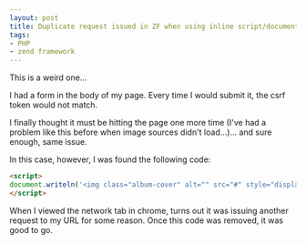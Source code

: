 ```yaml
---
layout: post
title: Duplicate request issued in ZF when using inline script/document.writeln in view
tags:
- PHP
- zend framework
---
```


This is a weird one...

I had a form in the body of my page.  Every time I would submit it, the csrf token would not match.  

I finally thought it must be hitting the page one more time (I've had a problem like this before when image sources didn't load...)... and sure enough, same issue.

In this case, however, I was found the following code:

```html
<script>
document.writeln('<img class="album-cover" alt="" src="#" style="display:none;" />');
</script>
```


When I viewed the network tab in chrome, turns out it was issuing another request to my URL for some reason.  Once this code was removed, it was good to go.
